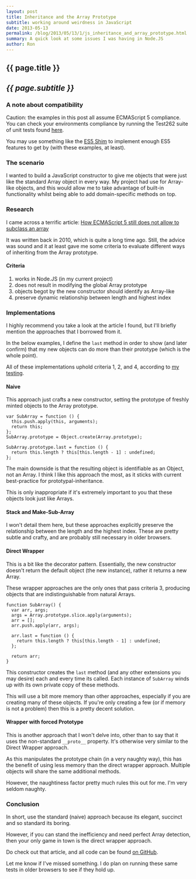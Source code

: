 ```yaml
---
layout: post
title: Inheritance and the Array Prototype
subtitle: working around weirdness in JavaScript
date: 2013-05-13
permalink: /blog/2013/05/13/1/js_inheritance_and_array_prototype.html
summary: A quick look at some issues I was having in Node.JS
author: Ron
---
```


## {{ page.title }}

## _{{ page.subtitle }}_

### A note about compatibility

Caution: the examples in this post all assume ECMAScript 5 compliance. You can
check your environments compliance by running the Test262 suite of unit tests
found [here](http://test262.ecmascript.org/).

You may use something like the [ES5 Shim](https://github.com/kriskowal/es5-shim)
to implement enough ES5 features to get by (with these examples, at least).

### The scenario

I wanted to build a JavaScript constructor to give me objects that were just
like the standard Array object in every way. My project had use for Array-like
objects, and this would allow me to take advantage of built-in functionality
whilst being able to add domain-specific methods on top.

### Research

I came across a terrific article:
[How ECMAScript 5 still does not allow to subclass an array](http://perfectionkills.com/how-ecmascript-5-still-does-not-allow-to-subclass-an-array/)

It was written back in 2010, which is quite a long time ago. Still, the advice
was sound and it at least gave me some criteria to evaluate different ways of
inheriting from the Array prototype.

#### Criteria

1. works in Node.JS (in my current project)
2. does not result in modifying the global Array prototype
3. objects begot by the new constructor should identify as Array-like
4. preserve dynamic relationship between length and highest index

### Implementations

I highly recommend you take a look at the article I found, but I'll briefly
mention the approaches that I borrowed from it.

In the below examples, I define the `last` method in order to show (and later
confirm) that my new objects can do more than their prototype (which is the
whole point).

All of these implementations uphold criteria 1, 2, and 4, according to
[my testing](https://github.com/jokeyrhyme/js-sub-array-tests).

#### Naive

This approach just crafts a new constructor, setting the prototype of freshly
minted objects to the Array prototype.

    var SubArray = function () {
      this.push.apply(this, arguments);
      return this;
    };
    SubArray.prototype = Object.create(Array.prototype);

    SubArray.prototype.last = function () {
      return this.length ? this[this.length - 1] : undefined;
    };


The main downside is that the resulting object is identifiable as an Object,
not an Array. I think I like this approach the most, as it sticks with current
best-practice for prototypal-inheritance.

This is only inappropriate if it's extremely important to you that these objects
look just like Arrays.

#### Stack and Make-Sub-Array

I won't detail them here, but these approaches explicitly preserve the
relationship between the length and the highest index. These are pretty subtle
and crafty, and are probably still necessary in older browsers.

#### Direct Wrapper

This is a bit like the decorator pattern. Essentially, the new constructor
doesn't return the default object (the new instance), rather it returns a new
Array.

These wrapper approaches are the only ones that pass criteria 3, producing
objects that are indistinguishable from natural Arrays.

    function SubArray() {
      var arr, args;
      args = Array.prototype.slice.apply(arguments);
      arr = [];
      arr.push.apply(arr, args);

      arr.last = function () {
        return this.length ? this[this.length - 1] : undefined;
      };

      return arr;
    }


This constructor creates the `last` method (and any other extensions you may
desire) each and every time its called. Each instance of `SubArray` winds up
with its own private copy of these methods.

This will use a bit more memory than other approaches, especially if you are
creating many of these objects. If you're only creating a few (or if memory is
not a problem) then this is a pretty decent solution.

#### Wrapper with forced Prototype

This is another approach that I won't delve into, other than to say that it
uses the non-standard `__proto__` property. It's otherwise very similar to the
Direct Wrapper approach.

As this manipulates the prototype chain (in a very naughty way), this has the
benefit of using less memory than the direct wrapper approach. Multiple objects
will share the same additional methods.

However, the naughtiness factor pretty much rules this out for me. I'm very
seldom naughty.

### Conclusion

In short, use the standard (naive) approach because its elegant, succinct and
so standard its boring.

However, if you can stand the inefficiency and need perfect Array detection,
then your only game in town is the direct wrapper approach.

Do check out that article, and all code can be found [on GitHub](https://github.com/jokeyrhyme/js-sub-array-tests).

Let me know if I've missed something. I do plan on running these same tests in
older browsers to see if they hold up.
